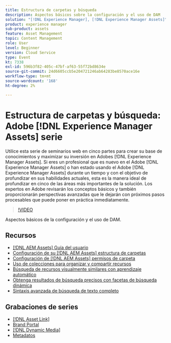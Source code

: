 ```yaml
---
title: Estructura de carpetas y búsqueda
description: Aspectos básicos sobre la configuración y el uso de DAM
solution: "[!DNL Experience Manager], [!DNL Experience Manager Assets]"
product: experience manager
sub-product: assets
feature: Asset Management
topic: Content Management
role: User
level: Beginner
version: Cloud Service
type: Event
kt: 7338
exl-id: 596b3f82-405c-47bf-af63-55f72bd8634e
source-git-commit: 24d6605ccb5e204721246ab64283be8570ace16e
workflow-type: tm+mt
source-wordcount: '168'
ht-degree: 2%

---
```


# Estructura de carpetas y búsqueda: Adobe [!DNL Experience Manager Assets] serie

Utilice esta serie de seminarios web en cinco partes para crear su base de conocimientos y maximizar su inversión en Adobes [!DNL Experience Manager Assets]. Si eres un profesional que es nuevo en el Adobe [!DNL Experience Manager Assets] o han estado usando el Adobe [!DNL Experience Manager Assets] durante un tiempo y con el objetivo de profundizar en sus habilidades actuales, esta es la manera ideal de profundizar en cinco de las áreas más importantes de la solución. Los expertos en Adobe revisarán los conceptos básicos y también proporcionarán perspectivas avanzadas que le dejarán con próximos pasos procesables que puede poner en práctica inmediatamente.

>[!VIDEO](https://video.tv.adobe.com/v/332135/?quality=12&learn=on&hidetitle=true)

Aspectos básicos de la configuración y el uso de DAM.

## Recursos

* [[!DNL AEM Assets] Guía del usuario](https://experienceleague.adobe.com/docs/experience-manager-65/assets/home.html)
* [Configuración de su [!DNL AEM Assets] estructura de carpetas](https://experienceleague.adobe.com/docs/experience-manager-learn/assets/configuring/baseline-folders.html)
* [Configuración de [!DNL AEM Assets] permisos de carpeta](https://experienceleague.adobe.com/docs/experience-manager-learn/assets/configuring/baseline-permissions.html)
* [Uso de colecciones para organizar y compartir recursos](https://experienceleague.adobe.com/docs/experience-manager-learn/assets/search-and-discovery/collections.html)
* [Búsqueda de recursos visualmente similares con aprendizaje automático](https://experienceleague.adobe.com/docs/experience-manager-learn/assets/search-and-discovery/search.html)
* [Obtenga resultados de búsqueda precisos con facetas de búsqueda dinámica](https://experienceleague.adobe.com/docs/experience-manager-learn/assets/search-and-discovery/search.html)
* [Sintaxis avanzada de búsqueda de texto completo](https://experienceleague.adobe.com/docs/experience-manager-64/assets/using/gql-search.html?lang=en#using)

## Grabaciones de series

* [[!DNL Asset Link]](asset-link.md)
* [Brand Portal](brand-portal.md)
* [[!DNL Dynamic Media]](dynamic-media.md)
* [Metadatos](metadata.md)
